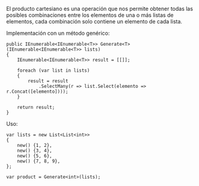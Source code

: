 El producto cartesiano es una operación que nos permite obtener todas las posibles combinaciones entre los elementos de una o más listas de elementos, cada combinación solo contiene un elemento de cada lista.

Implementación con un método genérico:

```
public IEnumerable<IEnumerable<T>> Generate<T>(IEnumerable<IEnumerable<T>> lists)
{
    IEnumerable<IEnumerable<T>> result = [[]];

    foreach (var list in lists)
    {
        result = result
	        .SelectMany(r => list.Select(elemento => r.Concat([elemento])));
    }

    return result;
}
```

Uso:

```
var lists = new List<List<int>>
{
    new() {1, 2},
    new() {3, 4},
    new() {5, 6},
    new() {7, 8, 9},
};

var product = Generate<int>(lists);
```